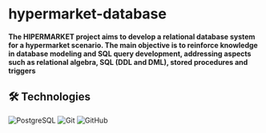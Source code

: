 # hypermarket-database

#### The HIPERMARKET project aims to develop a relational database system for a hypermarket scenario. The main objective is to reinforce knowledge in database modeling and SQL query development, addressing aspects such as relational algebra, SQL (DDL and DML), stored procedures and triggers

## 🛠️ Technologies

![PostgreSQL](https://img.shields.io/badge/PostgreSQL-316192?style=for-the-badge&logo=postgresql&logoColor=white)
![Git](https://img.shields.io/badge/Git-F05032?style=for-the-badge&logo=git&logoColor=white)
![GitHub](https://img.shields.io/badge/GitHub-181717?style=for-the-badge&logo=github&logoColor=white)

